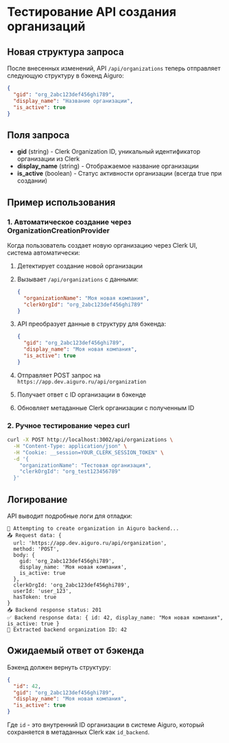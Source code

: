 # Тестирование API создания организаций

## Новая структура запроса

После внесенных изменений, API `/api/organizations` теперь отправляет следующую структуру в бэкенд Aiguro:

```json
{
  "gid": "org_2abc123def456ghi789",
  "display_name": "Название организации",
  "is_active": true
}
```

## Поля запроса

- **gid** (string) - Clerk Organization ID, уникальный идентификатор организации из Clerk
- **display_name** (string) - Отображаемое название организации
- **is_active** (boolean) - Статус активности организации (всегда true при создании)

## Пример использования

### 1. Автоматическое создание через OrganizationCreationProvider

Когда пользователь создает новую организацию через Clerk UI, система автоматически:

1. Детектирует создание новой организации
2. Вызывает `/api/organizations` с данными:
   ```json
   {
     "organizationName": "Моя новая компания",
     "clerkOrgId": "org_2abc123def456ghi789"
   }
   ```

3. API преобразует данные в структуру для бэкенда:
   ```json
   {
     "gid": "org_2abc123def456ghi789",
     "display_name": "Моя новая компания", 
     "is_active": true
   }
   ```

4. Отправляет POST запрос на `https://app.dev.aiguro.ru/api/organization`

5. Получает ответ с ID организации в бэкенде

6. Обновляет метаданные Clerk организации с полученным ID

### 2. Ручное тестирование через curl

```bash
curl -X POST http://localhost:3002/api/organizations \
  -H "Content-Type: application/json" \
  -H "Cookie: __session=YOUR_CLERK_SESSION_TOKEN" \
  -d '{
    "organizationName": "Тестовая организация",
    "clerkOrgId": "org_test123456789"
  }'
```

## Логирование

API выводит подробные логи для отладки:

```
🚀 Attempting to create organization in Aiguro backend...
📤 Request data: {
  url: 'https://app.dev.aiguro.ru/api/organization',
  method: 'POST',
  body: {
    gid: 'org_2abc123def456ghi789',
    display_name: 'Моя новая компания',
    is_active: true
  },
  clerkOrgId: 'org_2abc123def456ghi789',
  userId: 'user_123',
  hasToken: true
}
📥 Backend response status: 201
✅ Backend response data: { id: 42, display_name: "Моя новая компания", is_active: true }
🎯 Extracted backend organization ID: 42
```

## Ожидаемый ответ от бэкенда

Бэкенд должен вернуть структуру:

```json
{
  "id": 42,
  "gid": "org_2abc123def456ghi789",
  "display_name": "Моя новая компания",
  "is_active": true
}
```

Где `id` - это внутренний ID организации в системе Aiguro, который сохраняется в метаданных Clerk как `id_backend`. 